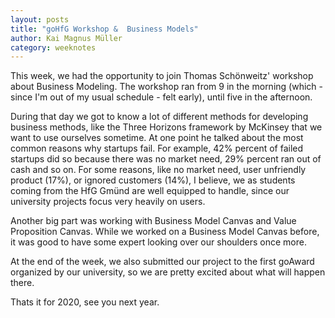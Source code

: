 ```yaml
---
layout: posts
title: "goHfG Workshop &  Business Models"
author: Kai Magnus Müller
category: weeknotes
---
```


This week, we had the opportunity to join Thomas Schönweitz' workshop about Business Modeling. The workshop ran from 9 in the morning (which - since I'm out of my usual schedule - felt early), until five in the afternoon. 

During that day we got to know a lot of different methods for developing business methods, like the Three Horizons framework by McKinsey that we want to use ourselves sometime. At one point he talked about the most common reasons why startups fail. For example, 42% percent of failed startups did so because there was no market need, 29% percent ran out of cash and so on. For some reasons, like no market need, user unfriendly product (17%), or ignored customers (14%), I believe, we as students coming from the HfG Gmünd are well equipped to handle, since our university projects focus very heavily on users. 

Another big part was working with Business Model Canvas and Value Proposition Canvas. While we worked on a Business Model Canvas before, it was good to have some expert looking over our shoulders once more. 

At the end of the week, we also submitted our project to the first goAward organized by our university, so we are pretty excited about what will happen there. 

Thats it for 2020, see you next year.
